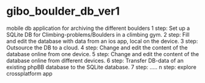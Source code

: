 # gibo_boulder_db_ver1
mobile db application for archiving the different boulders
1 step: Set up a SQLite DB for Climbing-problems/Boulders in a climbing gym.
2 step: Fill and edit the database with data from an ios app, local on the device.
3 step: Outsource the DB to a cloud.
4 step: Change and edit the content of the database online from one device.
5 step: Change and edit the content of the database online from different devices.
6 step: Transfer DB-data of an existing phpBB database to the SQLite database.
7 step: .....
n step: explore crossplatform app 
